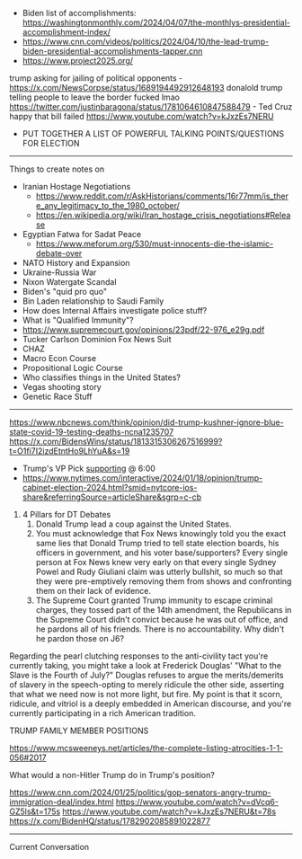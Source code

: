 - Biden list of accomplishments: https://washingtonmonthly.com/2024/04/07/the-monthlys-presidential-accomplishment-index/
- https://www.cnn.com/videos/politics/2024/04/10/the-lead-trump-biden-presidential-accomplishments-tapper.cnn
- https://www.project2025.org/


trump asking for jailing of political opponents - https://x.com/NewsCorpse/status/1689194492912648193
donalold trump telling people to leave the border fucked lmao https://twitter.com/justinbaragona/status/1781064610847588479
	- Ted Cruz happy that bill failed https://www.youtube.com/watch?v=kJxzEs7NERU
- PUT TOGETHER A LIST OF POWERFUL TALKING POINTS/QUESTIONS FOR ELECTION
__________________________
Things to create notes on
- Iranian Hostage Negotiations
	- https://www.reddit.com/r/AskHistorians/comments/16r77mm/is_there_any_legitimacy_to_the_1980_october/
	- https://en.wikipedia.org/wiki/Iran_hostage_crisis_negotiations#Release
- Egyptian Fatwa for Sadat Peace
	- https://www.meforum.org/530/must-innocents-die-the-islamic-debate-over
- NATO History and Expansion
- Ukraine-Russia War
- Nixon Watergate Scandal
- Biden's "quid pro quo"
- Bin Laden relationship to Saudi Family
- How does Internal Affairs investigate police stuff?
- What is "Qualified Immunity"?
- https://www.supremecourt.gov/opinions/23pdf/22-976_e29g.pdf
- Tucker Carlson Dominion Fox News Suit
- CHAZ
- Macro Econ Course
- Propositional Logic Course
- Who classifies things in the United States?
- Vegas shooting story
- Genetic Race Stuff
________

https://www.nbcnews.com/think/opinion/did-trump-kushner-ignore-blue-state-covid-19-testing-deaths-ncna1235707
https://x.com/BidensWins/status/1813315306267516999?t=O1fi7I2izdEtntHo9LhYuA&s=19
- Trump's VP Pick [supporting](https://www.thewrap.com/george-stephanopoulos-cuts-off-jd-vance-mid-interview-after-he-says-president-can-defy-supreme-court-video/) @ 6:00
- https://www.nytimes.com/interactive/2024/01/18/opinion/trump-cabinet-election-2024.html?smid=nytcore-ios-share&referringSource=articleShare&sgrp=c-cb
1. 4 Pillars for DT Debates
	1. Donald Trump lead a coup against the United States.
	2. You must acknowledge that Fox News knowingly told you the exact same lies that Donald Trump tried to tell state election boards, his officers in government, and his voter base/supporters? Every single person at Fox News knew very early on that every single Sydney Powel and Rudy Giuliani claim was utterly bullshit, so much so that they were pre-emptively removing them from shows and confronting them on their lack of evidence.
	3. The Supreme Court granted Trump immunity to escape criminal charges, they tossed part of the 14th amendment, the Republicans in the Supreme Court didn't convict because he was out of office, and he pardons all of his friends. There is no accountability. Why didn't he pardon those on J6?

Regarding the pearl clutching responses to the anti-civility tact you're currently taking, you might take a look at Frederick Douglas' "What to the Slave is the Fourth of July?" Douglas refuses to argue the merits/demerits of slavery in the speech-opting to merely ridicule the other side, asserting that what we need now is not more light, but fire. My point is that it scorn, ridicule, and vitriol is a deeply embedded in American discourse, and you're currently participating in a rich American tradition.

TRUMP FAMILY MEMBER POSITIONS

https://www.mcsweeneys.net/articles/the-complete-listing-atrocities-1-1-056#2017

What would a non-Hitler Trump do in Trump's position?

https://www.cnn.com/2024/01/25/politics/gop-senators-angry-trump-immigration-deal/index.html
https://www.youtube.com/watch?v=dVcq6-GZ5ls&t=175s
https://www.youtube.com/watch?v=kJxzEs7NERU&t=78s
https://x.com/BidenHQ/status/1782902085891022877

__________
Current Conversation
